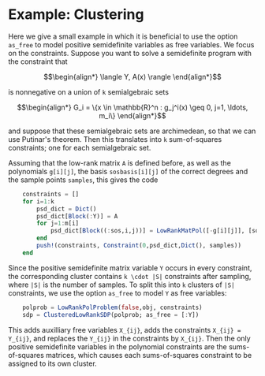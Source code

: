 # Example: Clustering
Here we give a small example in which it is beneficial to use the option `as_free` to model positive semidefinite variables as free variables. We focus on the constraints. Suppose you want to solve a semidefinite program with the constraint that 
```math
\begin{align*}
    \langle Y, A(x) \rangle
\end{align*}
```
is nonnegative on a union of ``k`` semialgebraic sets 
```math
\begin{align*}
    G_i = \{x \in \mathbb{R}^n : g_j^i(x) \geq 0, j=1, \ldots, m_i\}
\end{align*}
```
and suppose that these semialgebraic sets are archimedean, so that we can use Putinar's theorem. Then this translates into ``k`` sum-of-squares constraints; one for each semialgebraic set.

Assuming that the low-rank matrix `A` is defined before, as well as the polynomials `g[i][j]`, the basis `sosbasis[i][j]` of the correct degrees and the sample points `samples`, this gives the code
```julia
    constraints = []
    for i=1:k
        psd_dict = Dict()
        psd_dict[Block(:Y)] = A
        for j=1:m[i]
            psd_dict[Block((:sos,i,j))] = LowRankMatPol([-g[i][j]], [sosbasis[i][j]])
        end
        push!(constraints, Constraint(0,psd_dict,Dict(), samples))
    end
```
Since the positive semidefinite matrix variable ``Y`` occurs in every constraint, the corresponding cluster contains ``k \cdot |S|`` constraints after sampling, where ``|S|`` is the number of samples. To split this into ``k`` clusters of ``|S|`` constraints, we use the option `as_free` to model ``Y`` as free variables:
```julia
    polprob = LowRankPolProblem(false,obj, constraints)
    sdp = ClusteredLowRankSDP(polprob; as_free = [:Y])
```
This adds auxilliary free variables ``X_{ij}``, adds the constraints ``X_{ij} = Y_{ij}``, and replaces the ``Y_{ij}`` in the constraints by ``X_{ij}``. Then the only positive semidefinite variables in the polynomial constraints are the sums-of-squares matrices, which causes each sums-of-squares constraint to be assigned to its own cluster.

